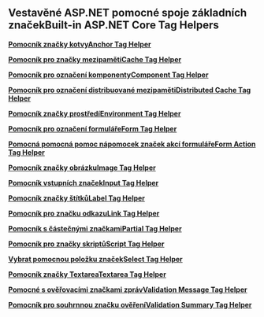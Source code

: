 ## <a name="built-in-aspnet-core-tag-helpers"></a><span data-ttu-id="60425-101">Vestavěné ASP.NET pomocné spoje základních značek</span><span class="sxs-lookup"><span data-stu-id="60425-101">Built-in ASP.NET Core Tag Helpers</span></span>

<span data-ttu-id="60425-102">**[Pomocník značky kotvy](xref:mvc/views/tag-helpers/builtin-th/anchor-tag-helper)**</span><span class="sxs-lookup"><span data-stu-id="60425-102">**[Anchor Tag Helper](xref:mvc/views/tag-helpers/builtin-th/anchor-tag-helper)**</span></span>

<span data-ttu-id="60425-103">**[Pomocník pro značky mezipaměti](xref:mvc/views/tag-helpers/builtin-th/cache-tag-helper)**</span><span class="sxs-lookup"><span data-stu-id="60425-103">**[Cache Tag Helper](xref:mvc/views/tag-helpers/builtin-th/cache-tag-helper)**</span></span>

<span data-ttu-id="60425-104">**[Pomocník pro označení komponenty](xref:mvc/views/tag-helpers/builtin-th/component-tag-helper)**</span><span class="sxs-lookup"><span data-stu-id="60425-104">**[Component Tag Helper](xref:mvc/views/tag-helpers/builtin-th/component-tag-helper)**</span></span>

<span data-ttu-id="60425-105">**[Pomocník pro označení distribuované mezipaměti](xref:mvc/views/tag-helpers/builtin-th/distributed-cache-tag-helper)**</span><span class="sxs-lookup"><span data-stu-id="60425-105">**[Distributed Cache Tag Helper](xref:mvc/views/tag-helpers/builtin-th/distributed-cache-tag-helper)**</span></span>

<span data-ttu-id="60425-106">**[Pomocník značky prostředí](xref:mvc/views/tag-helpers/builtin-th/environment-tag-helper)**</span><span class="sxs-lookup"><span data-stu-id="60425-106">**[Environment Tag Helper](xref:mvc/views/tag-helpers/builtin-th/environment-tag-helper)**</span></span>

<span data-ttu-id="60425-107">**[Pomocník pro označení formuláře](xref:mvc/views/working-with-forms#the-form-tag-helper)**</span><span class="sxs-lookup"><span data-stu-id="60425-107">**[Form Tag Helper](xref:mvc/views/working-with-forms#the-form-tag-helper)**</span></span>

<span data-ttu-id="60425-108">**[Pomocná pomocná pomoc nápomocek značek akcí formuláře](xref:mvc/views/working-with-forms#the-form-action-tag-helper)**</span><span class="sxs-lookup"><span data-stu-id="60425-108">**[Form Action Tag Helper](xref:mvc/views/working-with-forms#the-form-action-tag-helper)**</span></span>

<span data-ttu-id="60425-109">**[Pomocník značky obrázku](xref:mvc/views/tag-helpers/builtin-th/image-tag-helper)**</span><span class="sxs-lookup"><span data-stu-id="60425-109">**[Image Tag Helper](xref:mvc/views/tag-helpers/builtin-th/image-tag-helper)**</span></span>

<span data-ttu-id="60425-110">**[Pomocník vstupních značek](xref:mvc/views/working-with-forms#the-input-tag-helper)**</span><span class="sxs-lookup"><span data-stu-id="60425-110">**[Input Tag Helper](xref:mvc/views/working-with-forms#the-input-tag-helper)**</span></span>

<span data-ttu-id="60425-111">**[Pomocník značky štítků](xref:mvc/views/working-with-forms#the-label-tag-helper)**</span><span class="sxs-lookup"><span data-stu-id="60425-111">**[Label Tag Helper](xref:mvc/views/working-with-forms#the-label-tag-helper)**</span></span>

<span data-ttu-id="60425-112">**[Pomocník pro značku odkazu](xref:mvc/views/tag-helpers/builtin-th/link-tag-helper)**</span><span class="sxs-lookup"><span data-stu-id="60425-112">**[Link Tag Helper](xref:mvc/views/tag-helpers/builtin-th/link-tag-helper)**</span></span>

<span data-ttu-id="60425-113">**[Pomocník s částečnými značkami](xref:mvc/views/tag-helpers/builtin-th/partial-tag-helper)**</span><span class="sxs-lookup"><span data-stu-id="60425-113">**[Partial Tag Helper](xref:mvc/views/tag-helpers/builtin-th/partial-tag-helper)**</span></span>

<span data-ttu-id="60425-114">**[Pomocník pro značky skriptů](xref:mvc/views/tag-helpers/builtin-th/script-tag-helper)**</span><span class="sxs-lookup"><span data-stu-id="60425-114">**[Script Tag Helper](xref:mvc/views/tag-helpers/builtin-th/script-tag-helper)**</span></span>

<span data-ttu-id="60425-115">**[Vybrat pomocnou položku značek](xref:mvc/views/working-with-forms#the-select-tag-helper)**</span><span class="sxs-lookup"><span data-stu-id="60425-115">**[Select Tag Helper](xref:mvc/views/working-with-forms#the-select-tag-helper)**</span></span>

<span data-ttu-id="60425-116">**[Pomocník značky Textarea](xref:mvc/views/working-with-forms#the-textarea-tag-helper)**</span><span class="sxs-lookup"><span data-stu-id="60425-116">**[Textarea Tag Helper](xref:mvc/views/working-with-forms#the-textarea-tag-helper)**</span></span>

<span data-ttu-id="60425-117">**[Pomocné s ověřovacími značkami zpráv](xref:mvc/views/working-with-forms#the-validation-message-tag-helper)**</span><span class="sxs-lookup"><span data-stu-id="60425-117">**[Validation Message Tag Helper](xref:mvc/views/working-with-forms#the-validation-message-tag-helper)**</span></span>

<span data-ttu-id="60425-118">**[Pomocník pro souhrnnou značku ověření](xref:mvc/views/working-with-forms#the-validation-summary-tag-helper)**</span><span class="sxs-lookup"><span data-stu-id="60425-118">**[Validation Summary Tag Helper](xref:mvc/views/working-with-forms#the-validation-summary-tag-helper)**</span></span>
